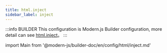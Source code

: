 ```yaml
---
title: html.inject
sidebar_label: inject
---
```


:::info BUILDER
This configuration is Modern.js Builder configuration, more detail can see [html.inject](https://modernjs.dev/builder/zh/api/config-html.html#html-inject)。
:::

import Main from '@modern-js/builder-doc/en/config/html/inject.md'

<Main />
